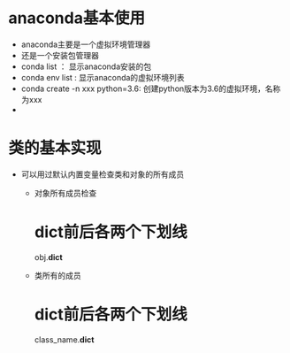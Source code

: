 # anaconda基本使用
- anaconda主要是一个虚拟环境管理器
- 还是一个安装包管理器
- conda list ： 显示anaconda安装的包
- conda env list : 显示anaconda的虚拟环境列表
- conda create -n xxx python=3.6: 创建python版本为3.6的虚拟环境，名称为xxx
- 



# 类的基本实现
- 可以用过默认内置变量检查类和对象的所有成员
    - 对象所有成员检查
        
        # dict前后各两个下划线
        obj.__dict__
        
    - 类所有的成员
    
        # dict前后各两个下划线
        class_name.__dict__